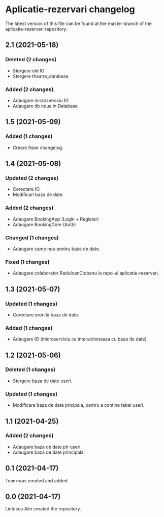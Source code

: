 # Aplicatie-rezervari changelog

The latest version of this file can be found at the master branch of the
aplicatie-rezervari repository.

## 2.1 (2021-05-18)

### Deleted (2 changes)

- Stergere old IO
- Stergere theatre_database

### Added (2 changes)

- Adaugare microserviciu IO
- Adaugare db noua in Database

## 1.5 (2021-05-09)

### Added (1 changes)

- Creare fisier changelog.

## 1.4 (2021-05-08)

### Updated (2 changes)

- Corectare IO.
- Modificari baza de date.

### Added (2 changes)

- Adaugare BookingApp   (Login + Register)
- Adaugare BookingCore  (Auth)

### Changed (1 changes)

- Adaugare camp nou pentru baza de date.

### Fixed (1 changes)

- Adaugare colaborator RaduIoanCiobanu la repo-ul aplicatie-rezervari.

## 1.3 (2021-05-07)

### Updated (1 changes)

- Corectare erori la baza de date.

### Added (1 changes)

- Adaugare IO (microserviciu ce interactioneaza cu baza de date).

## 1.2 (2021-05-06)

### Deleted (1 changes)

- Stergere baza de date useri.

### Updated (1 changes)

- Modificare baza de date pricipala, pentru a contine tabel useri.

## 1.1 (2021-04-25)

### Added (2 changes)

- Adaugare baza de date ptr useri.
- Adaugare baza de date principala.

## 0.1 (2021-04-17)

Team was created and added.

## 0.0 (2021-04-17)

Lintescu Alin created the repository.
